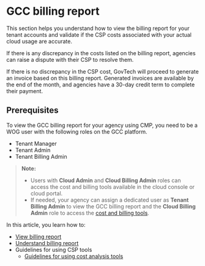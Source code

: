 # GCC billing report

This section helps you understand how to view the billing report for your tenant accounts and validate if the CSP costs associated with your actual cloud usage are accurate.

If there is any discrepancy in the costs listed on the billing report, agencies can raise a dispute with their CSP to resolve them.

If there is no discrepancy in the CSP cost, GovTech will proceed to generate an invoice based on this billing report. Generated invoices are available by the end of the month, and agencies have a 30-day credit term to complete their payment.

## Prerequisites

To view the GCC billing report for your agency using CMP, you need to be a WOG user with the following roles on the GCC platform.

- Tenant Manager
- Tenant Admin
- Tenant Billing Admin

> **Note:**
>- Users with **Cloud Admin** and **Cloud Billing Admin** roles can access the cost and billing tools available in the cloud console or cloud portal.
>- If needed, your agency can assign a dedicated user as **Tenant Billing Admin** to view the GCC billing report and the **Cloud Billing Admin** role to access the [cost and billing tools](#guidelines-for-csp-cost-analysis-tool).


In this article, you learn how to:

- [View billing report](billing-report-docs/view-your-agency-billing-report)
- [Understand billing report](billing-report-docs/understand-gcc-billing-report)
- Guidelines for using CSP tools
  - [Guidelines for using cost analysis tools](billing-report-docs/guidelines-for-using-csp-cost-analysis-tool)
